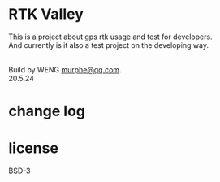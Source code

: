 # RTK Valley
This is a project about gps rtk usage and test for developers.<br/>
And currently is it also a test project on the developing way.<br/><br/>


Build by WENG <murphe@qq.com>. <br/>
20.5.24
# change log



# license
BSD-3